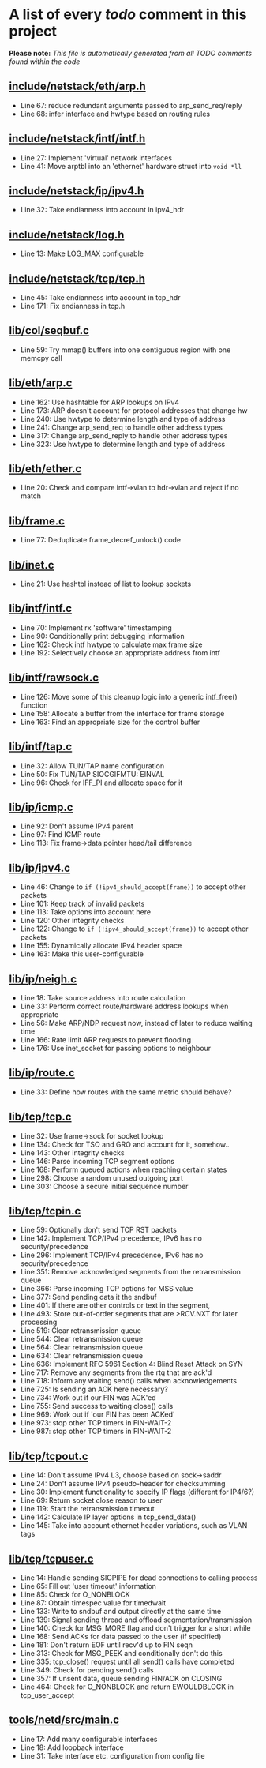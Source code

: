 # A list of every _todo_ comment in this project
**Please note:** _This file is automatically generated from all TODO comments found within the code_
## [include/netstack/eth/arp.h](include/netstack/eth/arp.h)
  - Line 67: reduce redundant arguments passed to arp_send_req/reply
  - Line 68: infer interface and hwtype based on routing rules

## [include/netstack/intf/intf.h](include/netstack/intf/intf.h)
  - Line 27: Implement 'virtual' network interfaces
  - Line 41: Move arptbl into an 'ethernet' hardware struct into `void *ll`

## [include/netstack/ip/ipv4.h](include/netstack/ip/ipv4.h)
  - Line 32: Take endianness into account in ipv4_hdr

## [include/netstack/log.h](include/netstack/log.h)
  - Line 13: Make LOG_MAX configurable

## [include/netstack/tcp/tcp.h](include/netstack/tcp/tcp.h)
  - Line 45: Take endianness into account in tcp_hdr
  - Line 171: Fix endianness in tcp.h

## [lib/col/seqbuf.c](lib/col/seqbuf.c)
  - Line 59: Try mmap() buffers into one contiguous region with one memcpy call

## [lib/eth/arp.c](lib/eth/arp.c)
  - Line 162: Use hashtable for ARP lookups on IPv4
  - Line 173: ARP doesn't account for protocol addresses that change hw
  - Line 240: Use hwtype to determine length and type of address
  - Line 241: Change arp_send_req to handle other address types
  - Line 317: Change arp_send_reply to handle other address types
  - Line 323: Use hwtype to determine length and type of address

## [lib/eth/ether.c](lib/eth/ether.c)
  - Line 20: Check and compare intf->vlan to hdr->vlan and reject if no match

## [lib/frame.c](lib/frame.c)
  - Line 77: Deduplicate frame_decref_unlock() code

## [lib/inet.c](lib/inet.c)
  - Line 21: Use hashtbl instead of list to lookup sockets

## [lib/intf/intf.c](lib/intf/intf.c)
  - Line 70: Implement rx 'software' timestamping
  - Line 90: Conditionally print debugging information
  - Line 162: Check intf hwtype to calculate max frame size
  - Line 192: Selectively choose an appropriate address from intf

## [lib/intf/rawsock.c](lib/intf/rawsock.c)
  - Line 126: Move some of this cleanup logic into a generic intf_free() function
  - Line 158: Allocate a buffer from the interface for frame storage
  - Line 163: Find an appropriate size for the control buffer

## [lib/intf/tap.c](lib/intf/tap.c)
  - Line 32: Allow TUN/TAP name configuration
  - Line 50: Fix TUN/TAP SIOCGIFMTU: EINVAL
  - Line 96: Check for IFF_PI and allocate space for it

## [lib/ip/icmp.c](lib/ip/icmp.c)
  - Line 92: Don't assume IPv4 parent
  - Line 97: Find ICMP route
  - Line 113: Fix frame->data pointer head/tail difference

## [lib/ip/ipv4.c](lib/ip/ipv4.c)
  - Line 46: Change to `if (!ipv4_should_accept(frame))` to accept other packets
  - Line 101: Keep track of invalid packets
  - Line 113: Take options into account here
  - Line 120: Other integrity checks
  - Line 122: Change to `if (!ipv4_should_accept(frame))` to accept other packets
  - Line 155: Dynamically allocate IPv4 header space
  - Line 163: Make this user-configurable

## [lib/ip/neigh.c](lib/ip/neigh.c)
  - Line 18: Take source address into route calculation
  - Line 33: Perform correct route/hardware address lookups when appropriate
  - Line 56: Make ARP/NDP request now, instead of later to reduce waiting time
  - Line 166: Rate limit ARP requests to prevent flooding
  - Line 176: Use inet_socket for passing options to neighbour

## [lib/ip/route.c](lib/ip/route.c)
  - Line 33: Define how routes with the same metric should behave?

## [lib/tcp/tcp.c](lib/tcp/tcp.c)
  - Line 32: Use frame->sock for socket lookup
  - Line 134: Check for TSO and GRO and account for it, somehow..
  - Line 143: Other integrity checks
  - Line 146: Parse incoming TCP segment options
  - Line 168: Perform queued actions when reaching certain states
  - Line 298: Choose a random unused outgoing port
  - Line 303: Choose a secure initial sequence number

## [lib/tcp/tcpin.c](lib/tcp/tcpin.c)
  - Line 59: Optionally don't send TCP RST packets
  - Line 142: Implement TCP/IPv4 precedence, IPv6 has no security/precedence
  - Line 296: Implement TCP/IPv4 precedence, IPv6 has no security/precedence
  - Line 351: Remove acknowledged segments from the retransmission queue
  - Line 366: Parse incoming TCP options for MSS value
  - Line 377: Send pending data it the sndbuf
  - Line 401: If there are other controls or text in the segment,
  - Line 493: Store out-of-order segments that are >RCV.NXT for later processing
  - Line 519: Clear retransmission queue
  - Line 544: Clear retransmission queue
  - Line 564: Clear retransmission queue
  - Line 634: Clear retransmission queue
  - Line 636: Implement RFC 5961 Section 4: Blind Reset Attack on SYN
  - Line 717: Remove any segments from the rtq that are ack'd
  - Line 718: Inform any waiting send() calls when acknowledgements
  - Line 725: Is sending an ACK here necessary?
  - Line 734: Work out if our FIN was ACK'ed
  - Line 755: Send success to waiting close() calls
  - Line 969: Work out if 'our FIN has been ACKed'
  - Line 973: stop other TCP timers in FIN-WAIT-2
  - Line 987: stop other TCP timers in FIN-WAIT-2

## [lib/tcp/tcpout.c](lib/tcp/tcpout.c)
  - Line 14: Don't assume IPv4 L3, choose based on sock->saddr
  - Line 24: Don't assume IPv4 pseudo-header for checksumming
  - Line 30: Implement functionality to specify IP flags (different for IP4/6?)
  - Line 69: Return socket close reason to user
  - Line 119: Start the retransmission timeout
  - Line 142: Calculate IP layer options in tcp_send_data()
  - Line 145: Take into account ethernet header variations, such as VLAN tags

## [lib/tcp/tcpuser.c](lib/tcp/tcpuser.c)
  - Line 14: Handle sending SIGPIPE for dead connections to calling process
  - Line 65: Fill out 'user timeout' information
  - Line 85: Check for O_NONBLOCK
  - Line 87: Obtain timespec value for timedwait
  - Line 133: Write to sndbuf and output directly at the same time
  - Line 139: Signal sending thread and offload segmentation/transmission
  - Line 140: Check for MSG_MORE flag and don't trigger for a short while
  - Line 168: Send ACKs for data passed to the user (if specified)
  - Line 181: Don't return EOF until recv'd up to FIN seqn
  - Line 313: Check for MSG_PEEK and conditionally don't do this
  - Line 335: tcp_close() request until all send() calls have completed
  - Line 349: Check for pending send() calls
  - Line 357: If unsent data, queue sending FIN/ACK on CLOSING
  - Line 464: Check for O_NONBLOCK and return EWOULDBLOCK in tcp_user_accept

## [tools/netd/src/main.c](tools/netd/src/main.c)
  - Line 17: Add many configurable interfaces
  - Line 18: Add loopback interface
  - Line 31: Take interface etc. configuration from config file

